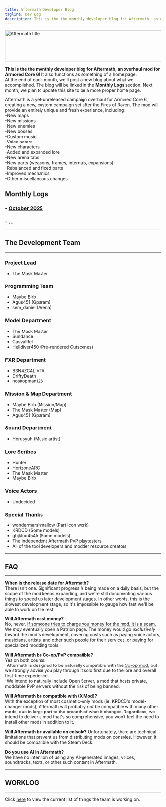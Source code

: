 ```yaml
---
title: Aftermath Developer Blog
tagline: Dev Log
description: This is the the monthly developer blog for Aftermath, an overhaul mod for Armored Core 6! At the end of each month, we'll post a new blog about what we accomplished.
---
```

<img width="650" height="103" alt="AftermathTitle" src="https://github.com/user-attachments/assets/0c50049a-6cb8-4246-9d27-c82ed2046c93" />

**This is the the monthly developer blog for Aftermath, an overhaul mod for Armored Core 6!** It also functions as something of a home page.  
At the end of each month, we'll post a new blog about what we accomplished. The blog will be linked in the **Monthly Logs** section. Next month, we plan to update this site to be a more proper home page.

Aftermath is a yet-unreleased campaign overhaul for Armored Core 6, creating a new, custom campaign set after the Fires of Raven. The mod will provide an entirely unique and fresh experience, including:  
-New maps  
-New missions  
-New enemies  
-New bosses  
-Custom music  
-Voice actors  
-New characters  
-Added and expanded lore  
-New arena tabs  
-New parts (weapons, frames, internals, expansions)  
-Rebalanced and fixed parts  
-Improved mechanics  
-Other miscellaneous changes  

## Monthly Logs
### - [October 2025](2025-10-31-Afterblog.md)
### - ...

---

## The Development Team
---

### Project Lead
- The Mask Master

### Programming Team
- Maybe Birb
- Agus451 (Gparam)
- sem_daniel (Arena)

### Model Department
- The Mask Master
- Sundance
- CasvalRel
- Helldiver450 (Pre-rendered Cutscenes)

### FXR Department
- B3N4ZC4L.VTA
- DriftyDeath
- noskopman123

### Mission & Map Department
- Maybe Birb (Mission/Map)
- The Mask Master (Map)
- Agus451 (Gparam)

### Sound Department
- Horusyuh (Music artist)

### Lore Scribes
- Hunter
- HorizoneARC
- The Mask Master
- Maybe Birb

### Voice Actors
- Undecided

### Special Thanks
- wondermarshmallow (Part icon work)
- KRDCD (Some models)
- ghjkloo4545 (Some models)
- The independent Aftermath PvP playtesters
- All of the tool developers and modder resource creators

---

## FAQ
---

**When is the release date for Aftermath?**  
There isn't one. Significant progress *is* being made on a daily basis, but the scope of the mod keeps expanding, and we're still documenting various things to speed up later development stages. In other words, this is the slowest development stage, so it's impossible to gauge how fast we'll be able to work on the rest.

**Will Aftermath cost money?**  
No, never. <ins>If someone tries to charge you money for the mod, it is a scam.</ins>  
We *may* eventually open a Patrion page. The money would go *exclusively* toward the mod's development, covering costs such as paying voice actors, musicians, artists, and other such people for their services, or paying for specialized modding tools.

**Will Aftermath be Co-op/PvP compatible?**  
Yes on both counts:  
-Aftermath is designed to be naturally compatible with the [Co-op mod](https://www.nexusmods.com/armoredcore6firesofrubicon/mods/3), but we strongly advise you play through it solo first due to the lore and overall first-time experience.  
-We intend to naturally include Open Server, a mod that hosts private, moddable PvP servers without the risk of being banned.  

**Will Aftermath be compatible with (X Mod)?**  
With the exception of most cosmetic-only mods (ie. KRDCD's model-changer mods), Aftermath will probably *not* be compatible with many other mods, due in large part to the breadth of what it changes. Regardless, we intend to deliver a mod that's so comprehensive, you won't feel the need to install other mods in addition to it.

**Will Aftermath be available on colsole?**
Unfortunately, there are technical limitations that prevent us from distributing mods on consoles. However, it should be compatible with the Steam Deck.

**Do you use AI in Aftermath?**  
We have no intention of using any AI-generated images, voices, soundtracks, texts, or other such content in Aftermath.  

---

## WORKLOG
---

Click [here](worklog.md) to view the current list of things the team is working on.
